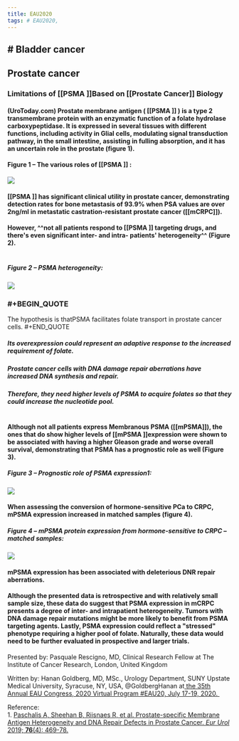 ```yaml
---
title: EAU2020
tags: # EAU2020, 
---
```

## # Bladder cancer
## Prostate cancer
### Limitations of [[PSMA ]]Based on [[Prostate Cancer]] Biology
#### <!--StartFragment-->(UroToday.com) Prostate membrane antigen ( [[PSMA ]] ) is a type 2 transmembrane protein with an enzymatic function of a folate hydrolase carboxypeptidase. It is expressed in several tissues with different functions, including activity in Glial cells, modulating signal transduction pathway, in the small intestine, assisting in fulling absorption, and it has an uncertain role in the prostate (figure 1).
#### Figure 1 – The various roles of [[PSMA ]] :

![](https://www.urotoday.com/images/EAU2020_Rescigno_1.png)
#### [[PSMA ]] has significant clinical utility in prostate cancer, demonstrating detection rates for bone metastasis of 93.9% when PSA values are over 2ng/ml in metastatic castration-resistant prostate cancer ([[mCRPC]]).
#### However, ^^not all patients respond to [[PSMA ]] targeting drugs, and there's even significant inter- and intra- patients' heterogeneity^^ (Figure 2).
#
##### Figure 2 – PSMA heterogeneity:
![](https://www.urotoday.com/images/EAU2020_Rescigno_2.png)
### #+BEGIN_QUOTE
The hypothesis is thatPSMA facilitates folate transport in prostate cancer cells.
#+END_QUOTE
##### Its overexpression could represent an adaptive response to the increased requirement of folate.
##### Prostate cancer cells with DNA damage repair aberrations have increased DNA synthesis and repair.
##### Therefore, they need higher levels of PSMA to acquire folates so that they could increase the nucleotide pool.
#
#### Although not all patients express Membranous PSMA ([[mPSMA]]), the ones that do show higher levels of [[mPSMA ]]expression were shown to be associated with having a higher Gleason grade and worse overall survival, demonstrating that PSMA has a prognostic role as well (Figure 3).
##### Figure 3 – Prognostic role of PSMA expression1:

![](https://www.urotoday.com/images/EAU2020_Rescigno_3.png)
#### When assessing the conversion of hormone-sensitive PCa to CRPC, mPSMA expression increased in matched samples (figure 4).
##### Figure 4 – mPSMA protein expression from hormone-sensitive to CRPC – matched samples:

![](https://www.urotoday.com/images/EAU2020_Rescigno_4.png)

#### mPSMA expression has been associated with deleterious DNR repair aberrations.
#### Although the presented data is retrospective and with relatively small sample size, these data do suggest that PSMA expression in mCRPC presents a degree of inter- and intrapatient heterogeneity. Tumors with DNA damage repair mutations might be more likely to benefit from PSMA targeting agents. Lastly, PSMA expression could reflect a "stressed" phenotype requiring a higher pool of folate. Naturally, these data would need to be further evaluated in prospective and larger trials.

Presented by: Pasquale Rescigno, MD, Clinical Research Fellow at The Institute of Cancer Research, London, United Kingdom

Written by: Hanan Goldberg, MD, MSc., Urology Department, SUNY Upstate Medical University, Syracuse, NY, USA, @GoldbergHanan at[ the 35th Annual EAU Congress, 2020 Virtual Program #EAU20, July 17-19, 2020.   
](https://www.urotoday.com/conference-highlights/eau-2020.html)

Reference:  
1\. [Paschalis A, Sheehan B, Riisnaes R, et al. Prostate-specific Membrane Antigen Heterogeneity and DNA Repair Defects in Prostate Cancer. _Eur Urol_ 2019; **76**(4): 469-78.](https://www.urotoday.com/recent-abstracts/urologic-oncology/prostate-cancer/114309-prostate-specific-membrane-antigen-heterogeneity-and-dna-repair-defects-in-prostate-cancer.html)<!--EndFragment-->
#
# 
##